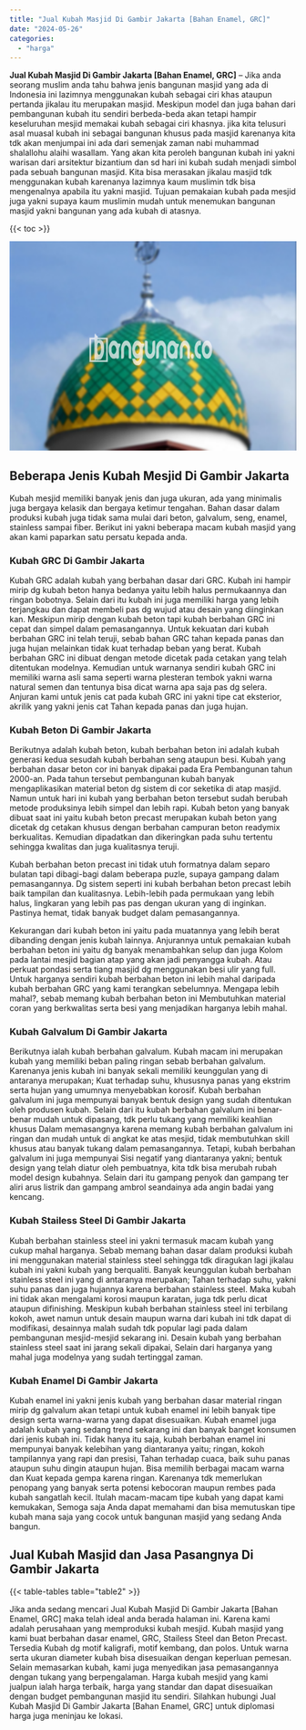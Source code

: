 ```yaml
---
title: "Jual Kubah Masjid Di Gambir Jakarta [Bahan Enamel, GRC]"
date: "2024-05-26"
categories: 
  - "harga"
---
```


**Jual Kubah Masjid Di Gambir Jakarta \[Bahan Enamel, GRC\]** – Jika anda seorang muslim anda tahu bahwa jenis bangunan masjid yang ada di Indonesia ini lazimnya menggunakan kubah sebagai ciri khas ataupun pertanda jikalau itu merupakan masjid. Meskipun model dan juga bahan dari pembangunan kubah itu sendiri berbeda-beda akan tetapi hampir keseluruhan mesjid memakai kubah sebagai ciri khasnya. jika kita telusuri asal muasal kubah ini sebagai bangunan khusus pada masjid karenanya kita tdk akan menjumpai ini ada dari semenjak zaman nabi muhammad shalallohu alaihi wasallam. Yang akan kita peroleh bangunan kubah ini yakni warisan dari arsitektur bizantium dan sd hari ini kubah sudah menjadi simbol pada sebuah bangunan masjid. Kita bisa merasakan jikalau masjid tdk menggunakan kubah karenanya lazimnya kaum muslimin tdk bisa mengenalnya apabila itu yakni masjid. Tujuan pemakaian kubah pada mesjid juga yakni supaya kaum muslimin mudah untuk menemukan bangunan masjid yakni bangunan yang ada kubah di atasnya.

{{< toc >}}

![Jual Kubah Masjid Di Gambir Jakarta [Bahan Enamel, GRC]](/images/jual-kubah-masjid-36.png)

## Beberapa Jenis Kubah Mesjid Di Gambir Jakarta

Kubah mesjid memiliki banyak jenis dan juga ukuran, ada yang minimalis juga bergaya kelasik dan bergaya ketimur tengahan. Bahan dasar dalam produksi kubah juga tidak sama mulai dari beton, galvalum, seng, enamel, stainless sampai fiber. Berikut ini yakni beberapa macam kubah masjid yang akan kami paparkan satu persatu kepada anda.

### Kubah GRC Di Gambir Jakarta

Kubah GRC adalah kubah yang berbahan dasar dari GRC. Kubah ini hampir mirip dg kubah beton hanya bedanya yaitu lebih halus permukaannya dan ringan bobotnya. Selain dari itu kubah ini juga memiliki harga yang lebih terjangkau dan dapat membeli pas dg wujud atau desain yang diinginkan kan. Meskipun mirip dengan kubah beton tapi kubah berbahan GRC ini cepat dan simpel dalam pemasangannya. Untuk kekuatan dari kubah berbahan GRC ini telah teruji, sebab bahan GRC tahan kepada panas dan juga hujan melainkan tidak kuat terhadap beban yang berat. Kubah berbahan GRC ini dibuat dengan metode dicetak pada cetakan yang telah ditentukan modelnya. Kemudian untuk warnanya sendiri kubah GRC ini memiliki warna asli sama seperti warna plesteran tembok yakni warna natural semen dan tentunya bisa dicat warna apa saja pas dg selera. Anjuran kami untuk jenis cat pada kubah GRC ini yakni tipe cat eksterior, akrilik yang yakni jenis cat Tahan kepada panas dan juga hujan.

### Kubah Beton Di Gambir Jakarta

Berikutnya adalah kubah beton, kubah berbahan beton ini adalah kubah generasi kedua sesudah kubah berbahan seng ataupun besi. Kubah yang berbahan dasar beton cor ini banyak dipakai pada Era Pembangunan tahun 2000-an. Pada tahun tersebut pembangunan kubah banyak mengaplikasikan material beton dg sistem di cor seketika di atap masjid. Namun untuk hari ini kubah yang berbahan beton tersebut sudah berubah metode produksinya lebih simpel dan lebih rapi. Kubah beton yang banyak dibuat saat ini yaitu kubah beton precast merupakan kubah beton yang dicetak dg cetakan khusus dengan berbahan campuran beton readymix berkualitas. Kemudian dipadatkan dan dikeringkan pada suhu tertentu sehingga kwalitas dan juga kualitasnya teruji.

Kubah berbahan beton precast ini tidak utuh formatnya dalam separo bulatan tapi dibagi-bagi dalam beberapa puzle, supaya gampang dalam pemasangannya. Dg sistem seperti ini kubah berbahan beton precast lebih baik tampilan dan kualitasnya. Lebih-lebih pada permukaan yang lebih halus, lingkaran yang lebih pas pas dengan ukuran yang di inginkan. Pastinya hemat, tidak banyak budget dalam pemasangannya.

Kekurangan dari kubah beton ini yaitu pada muatannya yang lebih berat dibanding dengan jenis kubah lainnya. Anjurannya untuk pemakaian kubah berbahan beton ini yaitu dg banyak menambahkan selup dan juga Kolom pada lantai mesjid bagian atap yang akan jadi penyangga kubah. Atau perkuat pondasi serta tiang masjid dg menggunakan besi ulir yang full. Untuk harganya sendiri kubah berbahan beton ini lebih mahal daripada kubah berbahan GRC yang kami terangkan sebelumnya. Mengapa lebih mahal?, sebab memang kubah berbahan beton ini Membutuhkan material coran yang berkwalitas serta besi yang menjadikan harganya lebih mahal.

### Kubah Galvalum Di Gambir Jakarta

Berikutnya ialah kubah berbahan galvalum. Kubah macam ini merupakan kubah yang memiliki beban paling ringan sebab berbahan galvalum. Karenanya jenis kubah ini banyak sekali memiliki keunggulan yang di antaranya merupakan; Kuat terhadap suhu, khususnya panas yang ekstrim serta hujan yang umumnya menyebabkan korosif. Kubah berbahan galvalum ini juga mempunyai banyak bentuk design yang sudah ditentukan oleh produsen kubah. Selain dari itu kubah berbahan galvalum ini benar-benar mudah untuk dipasang, tdk perlu tukang yang memiliki keahlian khusus Dalam memasangnya karena memang kubah berbahan galvalum ini ringan dan mudah untuk di angkat ke atas mesjid, tidak membutuhkan skill khusus atau banyak tukang dalam pemasangannya. Tetapi, kubah berbahan galvalum ini juga mempunyai Sisi negatif yang diantaranya yakni; bentuk design yang telah diatur oleh pembuatnya, kita tdk bisa merubah rubah model design kubahnya. Selain dari itu gampang penyok dan gampang ter aliri arus listrik dan gampang ambrol seandainya ada angin badai yang kencang.

### Kubah Stailess Steel Di Gambir Jakarta

Kubah berbahan stainless steel ini yakni termasuk macam kubah yang cukup mahal harganya. Sebab memang bahan dasar dalam produksi kubah ini menggunakan material stainless steel sehingga tdk diragukan lagi jikalau kubah ini yakni kubah yang berqualiti. Banyak keunggulan kubah berbahan stainless steel ini yang di antaranya merupakan; Tahan terhadap suhu, yakni suhu panas dan juga hujannya karena berbahan stainless steel. Maka kubah ini tidak akan mengalami korosi maupun karatan, juga tdk perlu dicat ataupun difinishing. Meskipun kubah berbahan stainless steel ini terbilang kokoh, awet namun untuk desain maupun warna dari kubah ini tdk dapat di modifikasi, desainnya malah sudah tdk popular lagi pada dalam pembangunan mesjid-mesjid sekarang ini. Desain kubah yang berbahan stainless steel saat ini jarang sekali dipakai, Selain dari harganya yang mahal juga modelnya yang sudah tertinggal zaman.

### Kubah Enamel Di Gambir Jakarta

Kubah enamel ini yakni jenis kubah yang berbahan dasar material ringan mirip dg galvalum akan tetapi untuk kubah enamel ini lebih banyak tipe design serta warna-warna yang dapat disesuaikan. Kubah enamel juga adalah kubah yang sedang trend sekarang ini dan banyak banget konsumen dari jenis kubah ini. Tidak hanya itu saja, kubah berbahan enamel ini mempunyai banyak kelebihan yang diantaranya yaitu; ringan, kokoh tampilannya yang rapi dan presisi, Tahan terhadap cuaca, baik suhu panas ataupun suhu dingin ataupun hujan. Bisa memilih berbagai macam warna dan Kuat kepada gempa karena ringan. Karenanya tdk memerlukan penopang yang banyak serta potensi kebocoran maupun rembes pada kubah sangatlah kecil. Itulah macam-macam tipe kubah yang dapat kami kemukakan, Semoga saja Anda dapat memahami dan bisa memutuskan tipe kubah mana saja yang cocok untuk bangunan masjid yang sedang Anda bangun.

## Jual Kubah Masjid dan Jasa Pasangnya Di Gambir Jakarta

{{< table-tables table="table2" >}}

Jika anda sedang mencari Jual Kubah Masjid Di Gambir Jakarta \[Bahan Enamel, GRC\] maka telah ideal anda berada halaman ini. Karena kami adalah perusahaan yang memproduksi kubah mesjid. Kubah masjid yang kami buat berbahan dasar enamel, GRC, Stailess Steel dan Beton Precast. Tersedia Kubah dg motif kaligrafi, motif kembang, dan polos. Untuk warna serta ukuran diameter kubah bisa disesuaikan dengan keperluan pemesan. Selain memasarkan kubah, kami juga menyedikan jasa pemasangannya dengan tukang yang berpengalaman. Harga kubah mesjid yang kami jualpun ialah harga terbaik, harga yang standar dan dapat disesuaikan dengan budget pembangunan masjid itu sendiri. Silahkan hubungi Jual Kubah Masjid Di Gambir Jakarta \[Bahan Enamel, GRC\] untuk diplomasi harga juga meninjau ke lokasi.
